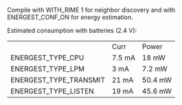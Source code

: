 Compile with WITH_RIME 1 for neighbor discovery and with ENERGEST_CONF_ON for
energy estimation.

Estimated consumption with batteries (2.4 V):

<table>
<tr>
<td></td>
<td>Curr</td>
<td>Power</td>
</tr>

<tr>
<td>ENERGEST_TYPE_CPU</td>
<td>7.5 mA</td>
<td>18 mW</td>
</tr>

<tr>
<td>ENERGEST_TYPE_LPM</td>
<td>3 mA</td>
<td>7.2 mW</td>
</tr>

<tr>
<td>ENERGEST_TYPE_TRANSMIT</td>
<td>21 mA</td>
<td>50.4 mW</td>
</tr>

<tr>
<td>ENERGEST_TYPE_LISTEN</td>
<td>19 mA</td>
<td>45.6 mW</td>
</tr>

</table>

